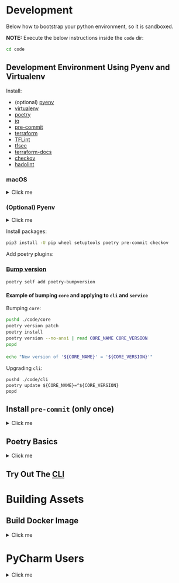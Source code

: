 # Development

Below how to bootstrap your python environment, so it is sandboxed.

**NOTE:** Execute the below instructions inside the ``code`` dir:

```bash
cd code
```

## Development Environment Using Pyenv and Virtualenv

Install:

* (optional) [pyenv](https://github.com/pyenv/pyenv)
* [virtualenv](https://virtualenv.pypa.io/en/latest/)
* [poetry](https://python-poetry.org/)
* [jq](https://stedolan.github.io/jq/)
* [pre-commit](https://pre-commit.com/)
* [terraform](https://www.terraform.io/)
* [TFLint](https://github.com/terraform-linters/tflint)
* [tfsec](https://github.com/aquasecurity/tfsec)
* [terraform-docs](https://github.com/terraform-docs/terraform-docs)
* [checkov](https://www.checkov.io/)
* [hadolint](https://github.com/hadolint/hadolint)

### macOS

<details>
<summary>Click me</summary>

You need `Xcode`:

```bash
xcode-select --install
```

And add ``/usr/local/bin`` to your ``PATH`` env var (add to your ``.bashrc`` or ``.zshrc``):

```bash
export PATH=${PATH}:/usr/local/bin
```

</details>

### (Optional) Pyenv

<details>
<summary>Click me</summary>

For macOS follow [https://gist.github.com/eliangcs/43a51f5c95dd9b848ddc](https://gist.github.com/eliangcs/43a51f5c95dd9b848ddc).
You might also need [https://github.com/jiansoung/issues-list/issues/13#issuecomment-478575934](https://github.com/jiansoung/issues-list/issues/13#issuecomment-478575934).

Set python 3.10 as default:

```basn
pyenv install 3.10.6
```

Set pyenv defaults:
```bash
pyenv global 3.10.6
pyenv local 3.10.6
```

</details>

Install packages:

```bash
pip3 install -U pip wheel setuptools poetry pre-commit checkov
```

Add poetry plugins:

### [Bump version](https://github.com/monim67/poetry-bumpversion)


```bash
poetry self add poetry-bumpversion
```

#### Example of bumping ``core`` and applying to ``cli`` and ``service``

Bumping ``core``:

```bash
pushd ./code/core
poetry version patch
poetry install
poetry version --no-ansi | read CORE_NAME CORE_VERSION
popd

echo "New version of '${CORE_NAME}' = '${CORE_VERSION}'"
```

Upgrading ``cli``:

```
pushd ./code/cli
poetry update ${CORE_NAME}=^${CORE_VERSION}
popd
```

## Install ``pre-commit`` (only once)

<details>
<summary>Click me</summary>

```bash
pre-commit install
```

### ``pre-commit`` Basics

Check all files:

```bash
pre-commit run --all-files
```

Only check ``code``:

```bash
git ls-files -- code | xargs pre-commit run --files
```

Only check ``terraform``:

```bash
git ls-files -- terraform | xargs pre-commit run --files
```

</details>

## Poetry Basics

<details>
<summary>Click me</summary>

In each of the folders in ``code``:

Install dependencies:

```bash
poetry install
```

Run tests:

```bash
poetry run pytest
```

Run linter:

```bash
poetry run pylint src tests
```

Run formatter:

```bash
poetry run black src tests
```

Build wheel file:

```bash
poetry build
```

</details>

## Try Out The [CLI](./code/cli/CLI.md)

# Building Assets

## Build Docker Image

<details>
<summary>Click me</summary>

Create main ``dist`` folder:

```bash
mkdir -p ./code/dist

unset PKGS
PKGS=("core" "cli" "service")
for P in ${PKGS[@]}; do
  echo "Creating wheel for '${P}'"
  pushd ./code/${P}
  poetry build
  cp ./dist/*.whl ../dist/
  popd
done
```

Build:

```bash
unset TAG_PY_PKG_LST
TAG_PY_PKG_LST=("yaas-scheduler yaas_scheduler_service" "yaas-scaler yaas_scaler_service")

for TAG_PY_PKG in ${TAG_PY_PKG_LST[@]}; do
  TAG=${TAG_PY_PKG%% *}
  PY_PKG=${TAG_PY_PKG##* }
  echo "Building '${TAG}' using '${PY_PKG}'"
  docker build \
    --build-arg DIST_DIR="./code/dist" \
    --build-arg PY_PACKAGE="${PY_PKG}" \
    --tag ${TAG} \
    --file ./docker/Dockerfile \
    .
done
```

### Test Docker Image Locally

If you follow standard terraform code:

```bash
PROJECT_ID=$(gcloud config get-value core/project)
PROJECT_NUMBER=$(gcloud projects describe ${PROJECT_ID} --format="value(projectNumber)")

export CONFIG_BUCKET_NAME="yaas-app-${PROJECT_NUMBER}"
export CONFIG_OBJECT_PATH="yaas/config.json"
```

Or set it manually:

```bash
export CONFIG_BUCKET_NAME="BUCKET_NAME"
export CONFIG_OBJECT_PATH="path/to/config.json"
```

Check:

```bash
echo "Main project: ${PROJECT_ID}=${PROJECT_NUMBER}"
echo "Config: gs://${CONFIG_BUCKET_NAME}/${CONFIG_OBJECT_PATH}"
```

Pick a service:

```bash
WHICH_SERVICE="yaas-scaler"
WHICH_SERVICE="yaas-scheduler"
```

Run locally:

```bash
PORT=8080

docker run \
  --publish 127.0.0.1:${PORT}:${PORT} \
  --volume "${HOME}/.config/gcloud/application_default_credentials.json":/gcp/creds.json:ro \
  --env GOOGLE_CLOUD_PROJECT=${PROJECT_ID} \
  --env GOOGLE_APPLICATION_CREDENTIALS=/gcp/creds.json \
  --env PORT=${PORT} \
  --env CONFIG_BUCKET_NAME=${CONFIG_BUCKET_NAME} \
  --env CONFIG_OBJECT_PATH=${CONFIG_OBJECT_PATH} \
  -it ${WHICH_SERVICE}
```

Test the image access to config file:

```bash
curl http://localhost:8080/config
```

Try updating the cache (``yaas-scheduler`` only):

```bash
PERIOD_DAYS="3"
PERIOD_MINUTES=$(expr ${PERIOD_DAYS} \* 24 \* 60)
DATA="{\"type\": \"UPDATE_CALENDAR_CACHE\", \"range\": {\"period_minutes\":${PERIOD_MINUTES}, \"now_diff_minutes\":10}}"
DATA_BASE64=$(echo ${DATA} | base64)

curl \
    -d "{\"data\":\"${DATA_BASE64}\"}" \
    -H "Content-Type: application/json" \
    -X POST \
    http://localhost:8080/command
```

Try scaling (``yaas-scaler`` only):

```bash
REGION="europe-west3"
PROJECT=$(gcloud config get project)
RESOURCE="projects/${PROJECT}/locations/${REGION}/services/hello"
COMMAND="min_instances 11"
TIMESTAMP=$(date -u +%s)
DATA="{\"collection\": [{\"topic\": \"standard\", \"resource\": \"${RESOURCE}\", \"command\": \"${COMMAND}\", \"timestamp_utc\": ${TIMESTAMP}, \"original_json_event\": null}]}"
DATA_BASE64=$(echo ${DATA} | base64)

curl \
    -d "{\"data\":\"${DATA_BASE64}\"}" \
    -H "Content-Type: application/json" \
    -X POST \
    http://localhost:8080/enact-standard-requests
```

</details>

# PyCharm Users

<details>
<summary>Click me</summary>

Setup your [Poetry](https://www.jetbrains.com/help/pycharm/poetry.html) environment.

You need to add ``--no-cov`` to your `Run/Debug` settings.
Below are the instructions on how to do it.
Tested with `PyCharm 2022.2.1 (Professional Edition)` for macOS.

### Menu `Run` click on `Edit Configurations...`:

![menu](./doc/pycharm/0_pycharm_run_menu.png)

### Click `Edit configuration templates...`

![template](./doc/pycharm/1_pycharm_edit_template.png)

### Select `Python tests/Autodetect`

Add `--no-cov` to `Additional Arguments` field:

![autodetect](./doc/pycharm/2_pycharm_autodetect_template.png)

### Select `Python tests/pytest`

Add `--no-cov` to `Additional Arguments` field:

![pytest](./doc/pycharm/3_pycharm_pytest_template.png)

</details>
